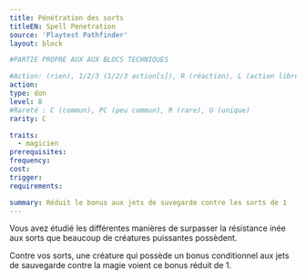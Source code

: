 ```yaml
---
title: Pénétration des sorts
titleEN: Spell Penetration
source: 'Playtest Pathfinder'
layout: block

#PARTIE PROPRE AUX AUX BLOCS TECHNIQUES

#Action: (rien), 1/2/3 (1/2/3 action[s]), R (réaction), L (action libre)
action: 
type: don
level: 8
#Rareté : C (commun), PC (peu commun), R (rare), U (unique)
rarity: C

traits:
  - magicien
prerequisites: 
frequency: 
cost: 
trigger: 
requirements:

summary: Réduit le bonus aux jets de suvegarde contre les sorts de 1
---
```


Vous avez étudié les différentes manières de surpasser la résistance inée aux sorts que beaucoup de créatures puissantes possèdent.

Contre vos sorts, une créature qui possède un bonus conditionnel aux jets de sauvegarde contre la magie voient ce bonus réduit de 1.
